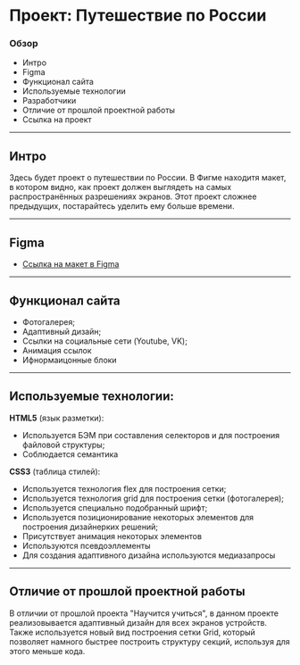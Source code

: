 # Проект: Путешествие по России

### Обзор
* Интро
* Figma
* Функционал сайта
* Используемые технологии
* Разработчики
* Отличие от прошлой проектной работы
* Ссылка на проект

***

## Интро

Здесь будет проект о путешествии по России.
В Фигме находитя макет, в котором видно, как проект должен выглядеть на самых распространённых разрешениях экранов.
Этот проект сложнее предыдущих, постарайтесь уделить ему больше времени.


***


## Figma

* [Ссылка на макет в Figma](https://www.figma.com/file/5S2WSbEFL6awjVWJ0NWL8Q/Sprint-3_-Russia-_-desktop-mobile?node-id=28503%3A0)


***

## Функционал сайта

- Фотогалерея;
- Адаптивный дизайн;
- Ссылки на социальные сети (Youtube, VK);
- Анимация ссылок
- Ифнормаицонные блоки


***

## Используемые технологии:

**HTML5** (язык разметки):

- Используется БЭМ при составления селекторов и для построения файловой структуры;
- Соблюдается семантика


**CSS3** (таблица стилей):
- Используется технология flex для построения сетки;
- Используется технология grid для построения сетки (фотогалерея);
- Используется специально подобранный шрифт;
- Используется позиционирование некоторых элементов для построения дизайнерких решений;
- Присутствует анимация некоторых элементов
- Используются псевдоэллементы
- Для создания адаптивного дизайна используются медиазапросы

***
## Отличие от прошлой проектной работы
В отличии от прошлой проекта "Научится учиться", в данном проекте реализовывается адаптивный дизайн для всех экранов устройств. Также используется новый вид построения сетки Grid, который позволяет намного быстрее построить структуру секций, используя для этого меньше кода.
